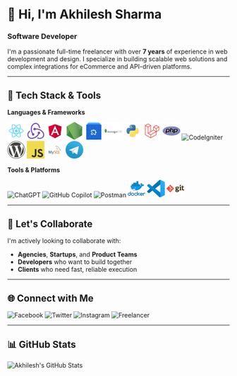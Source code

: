 # 👋 Hi, I'm Akhilesh Sharma

### Software Developer

I'm a passionate full-time freelancer with over **7 years** of experience in web development and design. I specialize in building scalable web solutions and complex integrations for eCommerce and API-driven platforms.

---

## 🧠 Tech Stack & Tools

**Languages & Frameworks**

<p align="left">
  <img alt="React" title="React" width="40" src="https://raw.githubusercontent.com/github/explore/80688e429a7d4ef2fca1e82350fe8e3517d3494d/topics/react/react.png" />
  <img alt="Redux" title="Redux" width="40" src="https://raw.githubusercontent.com/github/explore/80688e429a7d4ef2fca1e82350fe8e3517d3494d/topics/redux/redux.png" />
  <img alt="Angular" title="Angular" width="40" src="https://raw.githubusercontent.com/github/explore/main/topics/angular/angular.png" />
  <img alt="Node.js" title="Node.js" width="40" src="https://raw.githubusercontent.com/github/explore/80688e429a7d4ef2fca1e82350fe8e3517d3494d/topics/nodejs/nodejs.png" />
  <img alt="Chrome Extensions" title="Chrome Extensions" width="40" src="https://raw.githubusercontent.com/github/explore/8eaa4711f3b6015070483ff1c3b707292304efe4/topics/chrome-extension/chrome-extension.png" />
  <img alt="MongoDB" title="MongoDB" width="40" src="https://raw.githubusercontent.com/github/explore/main/topics/mongodb/mongodb.png" />
  <img alt="Python" title="Python" width="40" src="https://raw.githubusercontent.com/github/explore/80688e429a7d4ef2fca1e82350fe8e3517d3494d/topics/python/python.png" />
  <img alt="Laravel" title="Laravel" width="40" src="https://raw.githubusercontent.com/github/explore/56a826d05cf762b2b50ecbe7d492a839b04f3fbf/topics/laravel/laravel.png" />
  <img alt="PHP" title="PHP" width="40" src="https://raw.githubusercontent.com/github/explore/main/topics/php/php.png" />
  <img alt="CodeIgniter" title="CodeIgniter" width="40" src="https://cdn.cdnlogo.com/logos/c/31/codeigniter.svg" />
  <img alt="WordPress" title="WordPress" width="40" src="https://raw.githubusercontent.com/github/explore/main/topics/wordpress/wordpress.png" />
  <img alt="JavaScript" title="JavaScript" width="40" src="https://raw.githubusercontent.com/github/explore/main/topics/javascript/javascript.png" />
  <img alt="MySQL" title="MySQL" width="40" src="https://raw.githubusercontent.com/github/explore/main/topics/mysql/mysql.png" />
  <img alt="MySQL" title="MySQL" width="40" src="https://raw.githubusercontent.com/github/explore/80688e429a7d4ef2fca1e82350fe8e3517d3494d/topics/telegram/telegram.png" />
</p>

**Tools & Platforms**

<p align="left">
  <img alt="ChatGPT" title="ChatGPT" width="40" src="https://upload.wikimedia.org/wikipedia/commons/0/04/ChatGPT_logo.svg" />
  <img alt="GitHub Copilot" title="GitHub Copilot" width="40" src="https://avatars.githubusercontent.com/u/109383180?s=200&v=4" />
  <img alt="Postman" title="Postman" width="40" src="https://www.vectorlogo.zone/logos/getpostman/getpostman-icon.svg" />
  <img alt="Docker" title="Docker" width="40" src="https://raw.githubusercontent.com/github/explore/main/topics/docker/docker.png" />
  <img alt="VS Code" title="Visual Studio Code" width="40" src="https://raw.githubusercontent.com/github/explore/main/topics/visual-studio-code/visual-studio-code.png" />
  <img alt="Git" title="Git" width="40" src="https://raw.githubusercontent.com/github/explore/main/topics/git/git.png" />
</p>

---

## 🤝 Let's Collaborate

I'm actively looking to collaborate with:
- **Agencies**, **Startups**, and **Product Teams**
- **Developers** who want to build together
- **Clients** who need fast, reliable execution

---

## 🌐 Connect with Me

<a href="https://www.facebook.com/profile.php?id=100002855547226" target="_blank" style="text-decoration: none;">
  <img src="https://cdn-icons-png.flaticon.com/512/733/733547.png" width="24" alt="Facebook" />
</a>
<a href="https://twitter.com/akhiles26101623" target="_blank" style="text-decoration: none;">
  <img src="https://cdn-icons-png.flaticon.com/512/733/733579.png" width="24" alt="Twitter" />
</a>
<a href="https://www.instagram.com/meakay47/" target="_blank" style="text-decoration: none;">
  <img src="https://cdn-icons-png.flaticon.com/512/733/733558.png" width="24" alt="Instagram" />
</a>
<a href="https://www.freelancer.com/u/akhileshsharma09" target="_blank" style="text-decoration: none;">
  <img src="https://www.f-cdn.com/assets/main/en/assets/freelancer-logo-light.svg" width="100" alt="Freelancer" />
</a>

---

## 📊 GitHub Stats

<img alt="Akhilesh's GitHub Stats" src="https://github-readme-stats.vercel.app/api?username=sharmamonu1515&show_icons=true&count_private=true&hide=prs&hide_border=true" />
